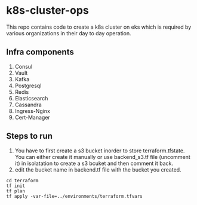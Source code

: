 # k8s-cluster-ops
This repo contains code to create a k8s cluster on eks which is required by various organizations in their day to day operation.

## Infra components

 1. Consul
 2. Vault
 3. Kafka
 4. Postgresql
 5. Redis
 6. Elasticsearch
 7. Cassandra
 8. Ingress-Nginx
 9. Cert-Manager

<!--stackedit_data:
eyJoaXN0b3J5IjpbLTIwNDQ5Mzg0MDEsMTQwMDk0ODA5XX0=
-->

## Steps to run

1. You have to first create a s3 bucket inorder to store terraform.tfstate. You can either create it manually or use backend_s3.tf file (uncomment it) in isolatation to create a s3 bcuket and then comment it back.
2. edit the bucket name in backend.tf file with the bucket you created.
```
cd terraform
tf init
tf plan
tf apply -var-file=../environments/terraform.tfvars